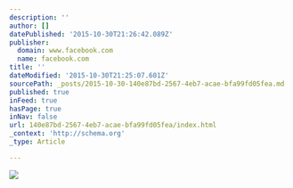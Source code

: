 ```yaml
---
description: ''
author: []
datePublished: '2015-10-30T21:26:42.089Z'
publisher:
  domain: www.facebook.com
  name: facebook.com
title: ''
dateModified: '2015-10-30T21:25:07.601Z'
sourcePath: _posts/2015-10-30-140e87bd-2567-4eb7-acae-bfa99fd05fea.md
published: true
inFeed: true
hasPage: true
inNav: false
url: 140e87bd-2567-4eb7-acae-bfa99fd05fea/index.html
_context: 'http://schema.org'
_type: Article

---
```

![](https://scontent-ord1-1.xx.fbcdn.net/hphotos-xaf1/v/t1.0-9/11188288_1581838698757723_5116445445960152900_n.jpg?oh=ef5342c8404032082552f0f0a632e3ca&oe=56D1D8CF)